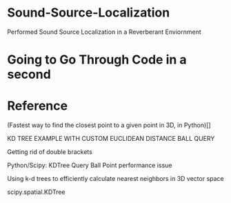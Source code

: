 # Sound-Source-Localization
Performed Sound Source Localization in a Reverberant Enviornment

# Going to Go Through Code in a second

# Reference

(Fastest way to find the closest point to a given point in 3D, in Python)[]

KD TREE EXAMPLE WITH CUSTOM EUCLIDEAN DISTANCE BALL QUERY

Getting rid of double brackets

Python/Scipy: KDTree Query Ball Point performance issue

Using k-d trees to efficiently calculate nearest neighbors in 3D vector space

scipy.spatial.KDTree
